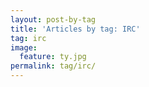 ```yaml
---
layout: post-by-tag
title: 'Articles by tag: IRC'
tag: irc
image:
  feature: ty.jpg
permalink: tag/irc/
---
```

